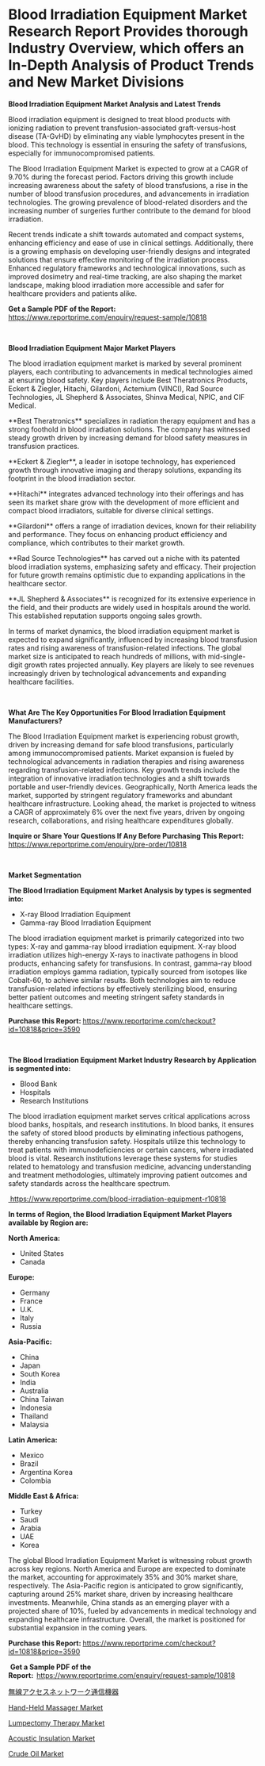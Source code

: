<p><h1>Blood Irradiation Equipment Market Research Report Provides thorough Industry Overview, which offers an In-Depth Analysis of Product Trends and New Market Divisions</h1></p><p><strong>Blood Irradiation Equipment Market Analysis and Latest Trends</strong></p>
<p><p>Blood irradiation equipment is designed to treat blood products with ionizing radiation to prevent transfusion-associated graft-versus-host disease (TA-GvHD) by eliminating any viable lymphocytes present in the blood. This technology is essential in ensuring the safety of transfusions, especially for immunocompromised patients.</p><p>The Blood Irradiation Equipment Market is expected to grow at a CAGR of 9.70% during the forecast period. Factors driving this growth include increasing awareness about the safety of blood transfusions, a rise in the number of blood transfusion procedures, and advancements in irradiation technologies. The growing prevalence of blood-related disorders and the increasing number of surgeries further contribute to the demand for blood irradiation.</p><p>Recent trends indicate a shift towards automated and compact systems, enhancing efficiency and ease of use in clinical settings. Additionally, there is a growing emphasis on developing user-friendly designs and integrated solutions that ensure effective monitoring of the irradiation process. Enhanced regulatory frameworks and technological innovations, such as improved dosimetry and real-time tracking, are also shaping the market landscape, making blood irradiation more accessible and safer for healthcare providers and patients alike.</p></p>
<p><strong>Get a Sample PDF of the Report:&nbsp;</strong> <a href="https://www.reportprime.com/enquiry/request-sample/10818">https://www.reportprime.com/enquiry/request-sample/10818</a></p>
<p>&nbsp;</p>
<p><strong>Blood Irradiation Equipment Major Market Players</strong></p>
<p><p>The blood irradiation equipment market is marked by several prominent players, each contributing to advancements in medical technologies aimed at ensuring blood safety. Key players include Best Theratronics Products, Eckert & Ziegler, Hitachi, Gilardoni, Actemium (VINCI), Rad Source Technologies, JL Shepherd & Associates, Shinva Medical, NPIC, and CIF Medical.</p><p>**Best Theratronics** specializes in radiation therapy equipment and has a strong foothold in blood irradiation solutions. The company has witnessed steady growth driven by increasing demand for blood safety measures in transfusion practices. </p><p>**Eckert & Ziegler**, a leader in isotope technology, has experienced growth through innovative imaging and therapy solutions, expanding its footprint in the blood irradiation sector.</p><p>**Hitachi** integrates advanced technology into their offerings and has seen its market share grow with the development of more efficient and compact blood irradiators, suitable for diverse clinical settings.</p><p>**Gilardoni** offers a range of irradiation devices, known for their reliability and performance. They focus on enhancing product efficiency and compliance, which contributes to their market growth.</p><p>**Rad Source Technologies** has carved out a niche with its patented blood irradiation systems, emphasizing safety and efficacy. Their projection for future growth remains optimistic due to expanding applications in the healthcare sector.</p><p>**JL Shepherd & Associates** is recognized for its extensive experience in the field, and their products are widely used in hospitals around the world. This established reputation supports ongoing sales growth.</p><p>In terms of market dynamics, the blood irradiation equipment market is expected to expand significantly, influenced by increasing blood transfusion rates and rising awareness of transfusion-related infections. The global market size is anticipated to reach hundreds of millions, with mid-single-digit growth rates projected annually. Key players are likely to see revenues increasingly driven by technological advancements and expanding healthcare facilities.</p></p>
<p>&nbsp;</p>
<p><strong>What Are The Key Opportunities For Blood Irradiation Equipment Manufacturers?</strong></p>
<p><p>The Blood Irradiation Equipment market is experiencing robust growth, driven by increasing demand for safe blood transfusions, particularly among immunocompromised patients. Market expansion is fueled by technological advancements in radiation therapies and rising awareness regarding transfusion-related infections. Key growth trends include the integration of innovative irradiation technologies and a shift towards portable and user-friendly devices. Geographically, North America leads the market, supported by stringent regulatory frameworks and abundant healthcare infrastructure. Looking ahead, the market is projected to witness a CAGR of approximately 6% over the next five years, driven by ongoing research, collaborations, and rising healthcare expenditures globally.</p></p>
<p><strong>Inquire or Share Your Questions If Any Before Purchasing This Report:</strong> <a href="https://www.reportprime.com/enquiry/pre-order/10818">https://www.reportprime.com/enquiry/pre-order/10818</a></p>
<p>&nbsp;</p>
<p><strong>Market Segmentation</strong></p>
<p><strong>The Blood Irradiation Equipment Market Analysis by types is segmented into:</strong></p>
<p><ul><li>X-ray Blood Irradiation Equipment</li><li>Gamma-ray Blood Irradiation Equipment</li></ul></p>
<p><p>The blood irradiation equipment market is primarily categorized into two types: X-ray and gamma-ray blood irradiation equipment. X-ray blood irradiation utilizes high-energy X-rays to inactivate pathogens in blood products, enhancing safety for transfusions. In contrast, gamma-ray blood irradiation employs gamma radiation, typically sourced from isotopes like Cobalt-60, to achieve similar results. Both technologies aim to reduce transfusion-related infections by effectively sterilizing blood, ensuring better patient outcomes and meeting stringent safety standards in healthcare settings.</p></p>
<p><strong>Purchase this Report:&nbsp;</strong><a href="https://www.reportprime.com/checkout?id=10818&price=3590">https://www.reportprime.com/checkout?id=10818&price=3590</a></p>
<p>&nbsp;</p>
<p><strong>The Blood Irradiation Equipment Market Industry Research by Application is segmented into:</strong></p>
<p><ul><li>Blood Bank</li><li>Hospitals</li><li>Research Institutions</li></ul></p>
<p><p>The blood irradiation equipment market serves critical applications across blood banks, hospitals, and research institutions. In blood banks, it ensures the safety of stored blood products by eliminating infectious pathogens, thereby enhancing transfusion safety. Hospitals utilize this technology to treat patients with immunodeficiencies or certain cancers, where irradiated blood is vital. Research institutions leverage these systems for studies related to hematology and transfusion medicine, advancing understanding and treatment methodologies, ultimately improving patient outcomes and safety standards across the healthcare spectrum.</p></p>
<p><a href="https://www.reportprime.com/blood-irradiation-equipment-r10818">&nbsp;https://www.reportprime.com/blood-irradiation-equipment-r10818</a></p>
<p><strong>In terms of Region, the Blood Irradiation Equipment Market Players available by Region are:</strong></p>
<p>
    <p> <strong> North America: </strong>
        <ul>
            <li>United States</li>
            <li>Canada</li>
        </ul>
        </p> 
    <p> <strong> Europe: </strong>
        <ul>
            <li>Germany</li>
            <li>France</li>
            <li>U.K.</li>
            <li>Italy</li>
            <li>Russia</li>
        </ul>
        </p> 
    <p> <strong> Asia-Pacific: </strong>
        <ul>
            <li>China</li>
            <li>Japan</li>
            <li>South Korea</li>
            <li>India</li>
            <li>Australia</li>
            <li>China Taiwan</li>
            <li>Indonesia</li>
            <li>Thailand</li>
            <li>Malaysia</li>
        </ul>
        </p> 
    <p> <strong> Latin America: </strong>
        <ul>
            <li>Mexico</li>
            <li>Brazil</li>
            <li>Argentina Korea</li>
            <li>Colombia</li>
        </ul>
        </p> 
    <p> <strong> Middle East & Africa: </strong>
        <ul>
            <li>Turkey</li>
            <li>Saudi</li>
            <li>Arabia</li>
            <li>UAE</li>
            <li>Korea</li>
        </ul>
    </p>
    </p>
<p><p>The global Blood Irradiation Equipment Market is witnessing robust growth across key regions. North America and Europe are expected to dominate the market, accounting for approximately 35% and 30% market share, respectively. The Asia-Pacific region is anticipated to grow significantly, capturing around 25% market share, driven by increasing healthcare investments. Meanwhile, China stands as an emerging player with a projected share of 10%, fueled by advancements in medical technology and expanding healthcare infrastructure. Overall, the market is positioned for substantial expansion in the coming years.</p></p>
<p><strong>Purchase this Report: </strong><a href="https://www.reportprime.com/checkout?id=10818&price=3590">https://www.reportprime.com/checkout?id=10818&price=3590</a></p>
<p>&nbsp;<strong>Get a Sample PDF of the Report:&nbsp;&nbsp;</strong><a href="https://www.reportprime.com/enquiry/request-sample/10818">https://www.reportprime.com/enquiry/request-sample/10818</a></p>
<p><strong></strong></p>
<p><p><a href="https://medium.com/@cassianlinzjx/radio-access-network-telecom-equipment-aa4a93fd0361?postPublishedType=initial">無線アクセスネットワーク通信機器</a></p><p><a href="https://medium.com/@reportprime01/the-hand-held-massager-market-prioritizes-cost-control-and-efficiency-enhancement-a0606d24ed7f">Hand-Held Massager Market</a></p><p><a href="https://medium.com/@reportprime01/the-lumpectomy-therapy-market-is-anticipated-to-experience-significant-growth-with-a-projected-0a7728953e94">Lumpectomy Therapy Market</a></p><p><a href="https://www.linkedin.com/pulse/global-perspectives-acoustic-insulation-market-trends-rhnbe?trackingId=qqT800g7QYW3V247DCC00g%3D%3D">Acoustic Insulation Market</a></p><p><a href="https://www.linkedin.com/pulse/global-crude-oil-market-sector2024-2031-metrics-jlmle?trackingId=LrTcgtQqQvuQouyrEvrEVQ%3D%3D">Crude Oil Market</a></p></p>